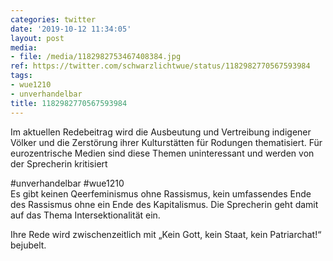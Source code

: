 ```yaml
---
categories: twitter
date: '2019-10-12 11:34:05'
layout: post
media:
- file: /media/1182982753467408384.jpg
ref: https://twitter.com/schwarzlichtwue/status/1182982770567593984
tags:
- wue1210
- unverhandelbar
title: 1182982770567593984
---
```

Im aktuellen Redebeitrag wird die Ausbeutung und Vertreibung indigener Völker und die Zerstörung ihrer Kulturstätten für Rodungen thematisiert. Für eurozentrische Medien sind diese Themen uninteressant und werden von der Sprecherin kritisiert

#unverhandelbar #wue1210  
Es gibt keinen Qeerfeminismus ohne Rassismus, kein umfassendes Ende des Rassismus ohne ein Ende des Kapitalismus. Die Sprecherin geht damit auf das Thema Intersektionalität ein.

Ihre Rede wird zwischenzeitlich mit „Kein Gott, kein Staat, kein Patriarchat!“ bejubelt. 